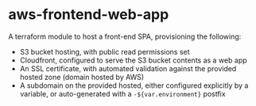 # aws-frontend-web-app

A terraform module to host a front-end SPA, provisioning the following:

* S3 bucket hosting, with public read permissions set
* Cloudfront, configured to serve the S3 bucket contents as a web app
* An SSL certificate, with automated validation against the provided hosted zone (domain hosted by AWS)
* A subdomain on the provided hosted, either configured explicitly by a variable, or auto-generated with a `-${var.environment}` postfix
